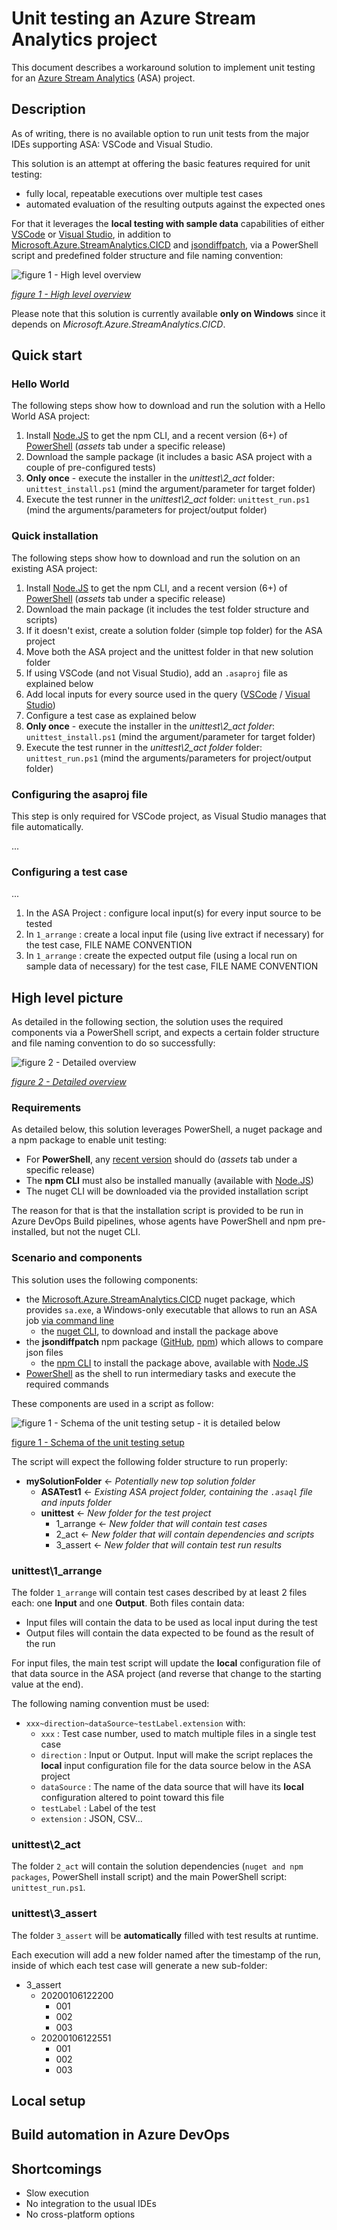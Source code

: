 # Unit testing an Azure Stream Analytics project

This document describes a workaround solution to implement unit testing for an [Azure Stream Analytics](https://docs.microsoft.com/en-us/azure/stream-analytics/) (ASA) project.

## Description

As of writing, there is no available option to run unit tests from the major IDEs supporting ASA: VSCode and Visual Studio.

This solution is an attempt at offering the basic features required for unit testing:

- fully local, repeatable executions over multiple test cases
- automated evaluation of the resulting outputs against the expected ones

For that it leverages the **local testing with sample data** capabilities of either [VSCode](https://docs.microsoft.com/en-us/azure/stream-analytics/visual-studio-code-local-run) or [Visual Studio](https://docs.microsoft.com/en-us/azure/stream-analytics/stream-analytics-vs-tools-local-run), in addition to [Microsoft.Azure.StreamAnalytics.CICD](https://www.nuget.org/packages/Microsoft.Azure.StreamAnalytics.CICD/) and [jsondiffpatch](https://github.com/benjamine/JsonDiffPatch), via a PowerShell script and predefined folder structure and file naming convention:

![figure 1 - High level overview](https://github.com/Fleid/fleid.github.io/blob/master/_posts/202001_asa_unittest/ut_overview.png?raw=true)

*[figure 1 - High level overview](https://github.com/Fleid/fleid.github.io/blob/master/_posts/202001_asa_unittest/ut_overview.png?raw=true)*

Please note that this solution is currently available **only on Windows** since it depends on *Microsoft.Azure.StreamAnalytics.CICD*.

## Quick start

### Hello World

The following steps show how to download and run the solution with a Hello World ASA project:

1. Install [Node.JS](https://nodejs.org/en/download/) to get the npm CLI, and a recent version (6+) of [PowerShell](https://github.com/PowerShell/PowerShell/releases) (*assets* tab under a specific release)
1. Download the sample package (it includes a basic ASA project with a couple of pre-configured tests)
1. **Only once** - execute the installer in the *unittest\2_act* folder: `unittest_install.ps1` (mind the argument/parameter for target folder)
1. Execute the test runner in the *unittest\2_act* folder: `unittest_run.ps1`  (mind the arguments/parameters for project/output folder)

### Quick installation

The following steps show how to download and run the solution on an existing ASA project:

1. Install [Node.JS](https://nodejs.org/en/download/) to get the npm CLI, and a recent version (6+) of [PowerShell](https://github.com/PowerShell/PowerShell/releases) (*assets* tab under a specific release)
1. Download the main package (it includes the test folder structure and scripts)
1. If it doesn't exist, create a solution folder (simple top folder) for the ASA project
1. Move both the ASA project and the unittest folder in that new solution folder
1. If using VSCode (and not Visual Studio), add an `.asaproj` file as explained below
1. Add local inputs for every source used in the query ([VSCode](https://docs.microsoft.com/en-us/azure/stream-analytics/visual-studio-code-local-run) / [Visual Studio](https://docs.microsoft.com/en-us/azure/stream-analytics/stream-analytics-vs-tools-local-run))
1. Configure a test case as explained below
1. **Only once** - execute the installer in the *unittest\2_act folder*: `unittest_install.ps1` (mind the argument/parameter for target folder)
1. Execute the test runner in the *unittest\2_act folder* folder: `unittest_run.ps1`  (mind the arguments/parameters for project/output folder)

### Configuring the asaproj file

This step is only required for VSCode project, as Visual Studio manages that file automatically.

...

### Configuring a test case

...

1. In the ASA Project : configure local input(s) for every input source to be tested
2. In `1_arrange` : create a local input file (using live extract if necessary) for the test case, FILE NAME CONVENTION
3. In `1_arrange` : create the expected output file (using a local run on sample data of necessary) for the test case, FILE NAME CONVENTION

## High level picture

As detailed in the following section, the solution uses the required components via a PowerShell script, and expects a certain folder structure and file naming convention to do so successfully:

![figure 2 - Detailed overview](https://github.com/Fleid/fleid.github.io/blob/master/_posts/202001_asa_unittest/ut_overviewFull.png?raw=true)

*[figure 2 - Detailed overview](https://github.com/Fleid/fleid.github.io/blob/master/_posts/202001_asa_unittest/ut_overviewFull.png?raw=true)*

### Requirements

As detailed below, this solution leverages PowerShell, a nuget package and a npm package to enable unit testing:

- For **PowerShell**, any [recent version](https://github.com/PowerShell/PowerShell/releases) should do (*assets* tab under a specific release)
- The **npm CLI** must also be installed manually (available with [Node.JS](https://nodejs.org/en/download/))
- The nuget CLI will be downloaded via the provided installation script

The reason for that is that the installation script is provided to be run in Azure DevOps Build pipelines, whose agents have PowerShell and npm pre-installed, but not the nuget CLI.

### Scenario and components

This solution uses the following components:

- the [Microsoft.Azure.StreamAnalytics.CICD](https://www.nuget.org/packages/Microsoft.Azure.StreamAnalytics.CICD/) nuget package, which provides `sa.exe`, a Windows-only executable that allows to run an ASA job [via command line](https://docs.microsoft.com/en-us/azure/stream-analytics/stream-analytics-tools-for-visual-studio-cicd)
  - the [nuget CLI](https://docs.microsoft.com/en-us/nuget/reference/nuget-exe-cli-reference), to download and install the package above
- the **jsondiffpatch** npm package ([GitHub]((https://github.com/benjamine/JsonDiffPatch) ), [npm](https://www.npmjs.com/package/jsondiffpatch)) which allows to compare json files
  - the [npm CLI](https://docs.npmjs.com/cli-documentation/) to install the package above, available with [Node.JS](https://nodejs.org/en/download/)
- [PowerShell](https://github.com/PowerShell/PowerShell/releases) as the shell to run intermediary tasks and execute the required commands

These components are used in a script as follow:

![figure 1 - Schema of the unit testing setup - it is detailed below](https://github.com/Fleid/fleid.github.io/blob/master/_posts/202001_asa_unittest/ut_solution.png?raw=true)

[figure 1 - Schema of the unit testing setup]()

The script will expect the following folder structure to run properly:

- **mySolutionFolder** <- *Potentially new top solution folder*
  - **ASATest1** <- *Existing ASA project folder, containing the `.asaql` file and inputs folder*
  - **unittest** <- *New folder for the test project*
    - 1_arrange <- *New folder that will contain test cases*
    - 2_act <- *New folder that will contain dependencies and scripts*
    - 3_assert <- *New folder that will contain test run results*

### unittest\1_arrange

The folder `1_arrange` will contain test cases described by at least 2 files each: one **Input** and one **Output**. Both files contain data:

- Input files will contain the data to be used as local input during the test
- Output files will contain the data expected to be found as the result of the run

For input files, the main test script will update the **local** configuration file of that data source in the ASA project (and reverse that change to the starting value at the end).

The following naming convention must be used:

- `xxx~direction~dataSource~testLabel.extension` with:
  - `xxx` : Test case number, used to match multiple files in a single test case
  - `direction` : Input or Output. Input will make the script replaces the **local** input configuration file for   the data source below in the ASA project
  - `dataSource` : The name of the data source that will have its **local** configuration altered to point toward   this file
  - `testLabel` : Label of the test
  - `extension` : JSON, CSV...

### unittest\2_act

The folder `2_act` will contain the solution dependencies (`nuget and npm packages`, PowerShell install script) and the main PowerShell script: `unittest_run.ps1`.

### unittest\3_assert

The folder `3_assert` will be **automatically** filled with test results at runtime.

Each execution will add a new folder named after the timestamp of the run, inside of which each test case will generate a new sub-folder:

- 3_assert
  - 20200106122200
    - 001
    - 002
    - 003
  - 20200106122551
    - 001
    - 002
    - 003

## Local setup

## Build automation in Azure DevOps

## Shortcomings

- Slow execution
- No integration to the usual IDEs
- No cross-platform options
